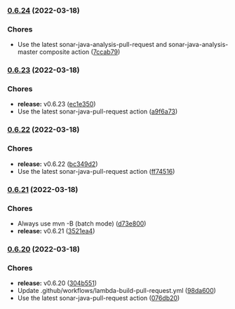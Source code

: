 ### [0.6.24](https://github.com/CleverShuttle/gh-reusable-workflows/compare/v0.6.23...v0.6.24) (2022-03-18)


### Chores

* Use the latest sonar-java-analysis-pull-request and sonar-java-analysis-master composite action ([7ccab79](https://github.com/CleverShuttle/gh-reusable-workflows/commit/7ccab798117d2910b1e2d0067ecdfeebee169c2d))

### [0.6.23](https://github.com/CleverShuttle/gh-reusable-workflows/compare/v0.6.22...v0.6.23) (2022-03-18)


### Chores

* **release:** v0.6.23 ([ec1e350](https://github.com/CleverShuttle/gh-reusable-workflows/commit/ec1e3502f5841d5007dd1233f9093d82a400ebcc))
* Use the latest sonar-java-pull-request action ([a9f6a73](https://github.com/CleverShuttle/gh-reusable-workflows/commit/a9f6a733908d67d7952f9ff497e12327d512faf4))

### [0.6.22](https://github.com/CleverShuttle/gh-reusable-workflows/compare/v0.6.21...v0.6.22) (2022-03-18)


### Chores

* **release:** v0.6.22 ([bc349d2](https://github.com/CleverShuttle/gh-reusable-workflows/commit/bc349d2ac7079b69bc77855804b557746689c527))
* Use the latest sonar-java-pull-request action ([ff74516](https://github.com/CleverShuttle/gh-reusable-workflows/commit/ff7451615a86fc3c7098759b37436c95d2e23779))

### [0.6.21](https://github.com/CleverShuttle/gh-reusable-workflows/compare/v0.6.20...v0.6.21) (2022-03-18)


### Chores

* Always use mvn -B (batch mode) ([d73e800](https://github.com/CleverShuttle/gh-reusable-workflows/commit/d73e80073438742bf5e02d986b1362f33c4c021a))
* **release:** v0.6.21 ([3521ea4](https://github.com/CleverShuttle/gh-reusable-workflows/commit/3521ea471e9d8150ca3344997d618dd016bf7568))

### [0.6.20](https://github.com/CleverShuttle/gh-reusable-workflows/compare/v0.6.19...v0.6.20) (2022-03-18)


### Chores

* **release:** v0.6.20 ([304b551](https://github.com/CleverShuttle/gh-reusable-workflows/commit/304b5517e5d66fa33a198ea1070b372f12f9243c))
* Update .github/workflows/lambda-build-pull-request.yml ([98da600](https://github.com/CleverShuttle/gh-reusable-workflows/commit/98da600aba78cc43d718f1bfd276380584fe83bf))
* Use the latest sonar-java-pull-request action ([076db20](https://github.com/CleverShuttle/gh-reusable-workflows/commit/076db203d3b408a101ae070b0bda96778f3f7936))

